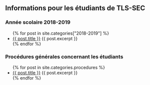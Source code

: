 ## Informations pour les étudiants de TLS-SEC

### Année scolaire 2018-2019
<ul>
{% for post in site.categories["2018-2019"] %}
<li>
  <a href="{{ post.url }}">{{ post.title }}</a>
  {{ post.excerpt }}
</li>
{% endfor %}
</ul>

### Procédures générales concernant les étudiants
<ul>
{% for post in site.categories.procedures %}
<li>
  <a href="{{ post.url }}">{{ post.title }}</a>
  {{ post.excerpt }}
</li>
{% endfor %}
</ul>
